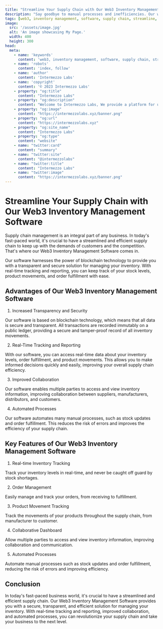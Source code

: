 ```yaml
---
title: "Streamline Your Supply Chain with Our Web3 Inventory Management Software"
description: "Say goodbye to manual processes and inefficiencies. Our web3 inventory management software will help you better manage your inventory, increase efficiency, and drive growth. Get started today."
tags: [web3, inventory management, software, supply chain, streamline, blockchain, decentralized, efficiency, automation, cost-effective]
image:
  src: '/assets/image.jpg'
  alt: 'An image showcasing My Page.'
  width: 400
  height: 300
head:
  meta:
    - name: 'keywords'
      content: 'web3, inventory management, software, supply chain, streamline, blockchain, decentralized, efficiency, automation, cost-effective'
    - name: 'robots'
      content: 'index, follow'
    - name: 'author'
      content: 'Intermezzo Labs'
    - name: 'copyright'
      content: '© 2023 Intermezzo Labs'
    - property: "og:title"
      content: "Intermezzo Labs"
    - property: "og:description"
      content: "Welcome to Intermezzo Labs, We provide a platform for users to create, manage and trade digital assets. These platforms can be used for a variety of purposes, such as gaming, collectibles, and e-commerce. Intermezzo Labs is for anyone who wants to leverage blockchain technology."
    - property: "og:image"
      content: "https://intermezzolabs.xyz/banner.png"
    - property: "og:url"
      content: "https://intermezzolabs.xyz"
    - property: "og:site_name"
      content: "Intermezzo Labs"
    - property: "og:type"
      content: "website"
    - name: "twitter:card"
      content: "summary"
    - name: "twitter:site"
      content: "@intermezzolabs"
    - name: "twitter:title"
      content: "Intermezzo Labs"
    - name: "twitter:image"
      content: "https://intermezzolabs.xyz/banner.png"
---
```


# Streamline Your Supply Chain with Our Web3 Inventory Management Software

Supply chain management is an integral part of any business. In today's fast-paced world, it's crucial to have a streamlined and efficient supply chain to keep up with the demands of customers and the competition. That's where our Web3 Inventory Management Software comes in. 

Our software harnesses the power of blockchain technology to provide you with a transparent and secure solution for managing your inventory. With real-time tracking and reporting, you can keep track of your stock levels, product movements, and order fulfillment with ease. 

## Advantages of Our Web3 Inventory Management Software

1. Increased Transparency and Security

Our software is based on blockchain technology, which means that all data is secure and transparent. All transactions are recorded immutably on a public ledger, providing a secure and tamper-proof record of all inventory movements.

2. Real-Time Tracking and Reporting

With our software, you can access real-time data about your inventory levels, order fulfillment, and product movements. This allows you to make informed decisions quickly and easily, improving your overall supply chain efficiency.

3. Improved Collaboration

Our software enables multiple parties to access and view inventory information, improving collaboration between suppliers, manufacturers, distributors, and customers. 

4. Automated Processes

Our software automates many manual processes, such as stock updates and order fulfillment. This reduces the risk of errors and improves the efficiency of your supply chain.

## Key Features of Our Web3 Inventory Management Software

1. Real-time Inventory Tracking

Track your inventory levels in real-time, and never be caught off guard by stock shortages. 

2. Order Management

Easily manage and track your orders, from receiving to fulfillment. 

3. Product Movement Tracking

Track the movements of your products throughout the supply chain, from manufacturer to customer. 

4. Collaborative Dashboard

Allow multiple parties to access and view inventory information, improving collaboration and communication. 

5. Automated Processes

Automate manual processes such as stock updates and order fulfillment, reducing the risk of errors and improving efficiency.

## Conclusion

In today's fast-paced business world, it's crucial to have a streamlined and efficient supply chain. Our Web3 Inventory Management Software provides you with a secure, transparent, and efficient solution for managing your inventory. With real-time tracking and reporting, improved collaboration, and automated processes, you can revolutionize your supply chain and take your business to the next level.
